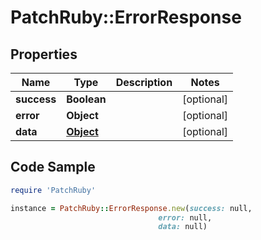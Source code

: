 # PatchRuby::ErrorResponse

## Properties

Name | Type | Description | Notes
------------ | ------------- | ------------- | -------------
**success** | **Boolean** |  | [optional] 
**error** | **Object** |  | [optional] 
**data** | [**Object**](.md) |  | [optional] 

## Code Sample

```ruby
require 'PatchRuby'

instance = PatchRuby::ErrorResponse.new(success: null,
                                 error: null,
                                 data: null)
```


